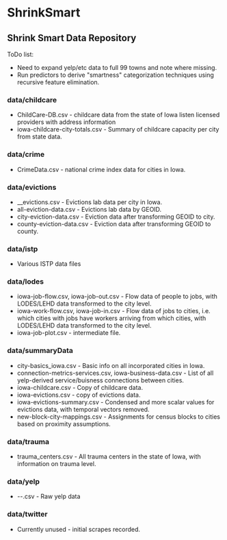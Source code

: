# ShrinkSmart
## Shrink Smart Data Repository

ToDo list:
* Need to expand yelp/etc data to full 99 towns and note where missing.
* Run predictors to derive "smartness" categorization techniques using recursive feature elimination.

### data/childcare
* ChildCare-DB.csv - childcare data from the state of Iowa listen licensed providers with address information
* iowa-childcare-city-totals.csv - Summary of childcare capacity per city from state data.
### data/crime
* CrimeData.csv - national crime index data for cities in Iowa.
### data/evictions
* <CITY>\_<IA>\_evictions.csv - Evictions lab data per city in Iowa.
* all-eviction-data.csv - Evictions lab data by GEOID.
* city-eviction-data.csv - Eviction data after transforming GEOID to city.
* county-eviction-data.csv - Eviction data after transforming GEOID to county.
### data/istp
* Various ISTP data files
### data/lodes
* iowa-job-flow.csv, iowa-job-out.csv - Flow data of people to jobs, with LODES/LEHD data transformed to the city level.
* iowa-work-flow.csv, iowa-job-in.csv - Flow data of jobs to cities, i.e. which cities with jobs have workers arriving from which cities, with LODES/LEHD data transformed to the city level.
* iowa-job-plot.csv - intermediate file.
### data/summaryData
* city-basics\_iowa.csv - Basic info on all incorporated cities in Iowa.
* connection-metrics-services.csv, iowa-business-data.csv - List of all yelp-derived service/buisness connections between cities.
* iowa-childcare.csv - Copy of childcare data.
* iowa-evictions.csv - copy of evictions data.
* iowa-evictions-summary.csv - Condensed and more scalar values for evictions data, with temporal vectors removed.
* new-block-city-mappings.csv - Assignments for census blocks to cities based on proximity assumptions.
### data/trauma
* trauma\_centers.csv - All trauma centers in the state of Iowa, with information on trauma level.
### data/yelp
* <category>-<city>-<IA>.csv - Raw yelp data
### data/twitter
* Currently unused - initial scrapes recorded.

